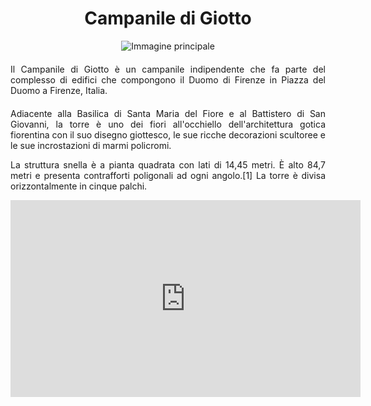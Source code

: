 <!-- Use the following commented lines to include monument coordinates and attributes (leave empty lines if the monument has no additional info)
43.772798252828416 11.255710464284064
Historical Building, Bell Tower
city center, guided tours
Il campanile della cattedrale
 -->

<h1 align="center">Campanile di Giotto</h1>

<center>
  <img src="https://upload.wikimedia.org/wikipedia/commons/0/0f/Giotto%27s_campanile-263.jpg" alt="Immagine principale">
</center>


<p align="justify" style="margin-top:20px;margin-bottom:20px;">
Il Campanile di Giotto è un campanile indipendente che fa parte del complesso di edifici che compongono il Duomo di Firenze in Piazza del Duomo a Firenze, Italia.</p>
<p align="justify">
Adiacente alla Basilica di Santa Maria del Fiore e al Battistero di San Giovanni, la torre è uno dei fiori all'occhiello dell'architettura gotica fiorentina con il suo disegno giottesco, le sue ricche decorazioni scultoree e le sue incrostazioni di marmi policromi.</p>
<p align="justify">
La struttura snella è a pianta quadrata con lati di 14,45 metri. È alto 84,7 metri e presenta contrafforti poligonali ad ogni angolo.[1] La torre è divisa orizzontalmente in cinque palchi.</p>

<center>

<iframe width="560" height="315" src="https://www.youtube.com/embed/OSLX7LlJKv4?si=AH0GY6Zs00dMmdGZ" title="YouTube video player" frameborder="0" allow="accelerometer; autoplay; clipboard-write; encrypted-media; gyroscope; picture-in-picture; web-share" allowfullscreen></iframe>
</br>

<!--
<audio style="margin-top:20px;margin-bottom:20px;max-width:100%;" src="https://dl.dropboxusercontent.com/s/ujmvjjwy7s4iode/audio.mp3" controls>
Your browser does not support the audio tag.
</audio>
-->

</center>

<img src="https://solaris.micc.unifi.it/pixel.png?2" height=1 width=1>
